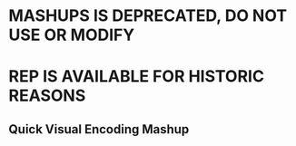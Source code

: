 # MASHUPS IS DEPRECATED, DO NOT USE OR MODIFY
# REP IS AVAILABLE FOR HISTORIC REASONS

## Quick Visual Encoding Mashup
